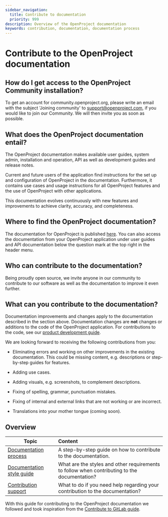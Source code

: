 ```yaml
---
sidebar_navigation:
  title: Contribute to documentation
  priority: 999
description: Overview of the OpenProject documentation
keywords: contribution, documentation, documentation process
---
```


# Contribute to the OpenProject documentation

## How do I get access to the OpenProject Community installation?

To get an account for community.openproject.org, please write an email with the subject 'Joining community' to [support@openproject.com](mailto:support@openproject.com), if you would like to join our Community. We will then invite you as soon as possible.

## What does the OpenProject documentation entail?

The OpenProject documentation makes available user guides, system admin, installation and operation, API as well as development guides and release notes.

Current and future users of the application find instructions for the set up and configuration of OpenProject in the documentation. Furthermore, it contains use cases and usage instructions for all OpenProject features and the use of OpenProject with other applications.

This documentation evolves continuously with new features and improvements to achieve clarity, accuracy, and completeness.



## Where to find the OpenProject documentation?

The documentation for OpenProject is published [here](https://www.openproject.org/docs/). You can also access the documentation from your OpenProject application under user guides and API documentation below the question mark at the top right in the header menu.



## Who can contribute to the documentation?

Being proudly open source, we invite anyone in our community to contribute to our software as well as the documentation to improve it even further.



## What can you contribute to the documentation?

Documentation improvements and changes apply to the documentation described in the section above. Documentation changes are **not** changes or additions to the code of the OpenProject application. For contributions to the code, see our [product development guide](../product-development-handbook/).

We are looking forward to receiving the following contributions from you:

- Eliminating errors and working on other improvements in the existing documentation. This could be missing content, e.g. descriptions or step-by-step guides for features.

- Adding use cases.

- Adding visuals, e.g. screenshots, to complement descriptions.

- Fixing of spelling, grammar, punctuation mistakes.

- Fixing of internal and external links that are not working or are incorrect.

- Translations into your mother tongue (coming soon).

  

## Overview

| Topic                                                  | Content                                                      |
| ------------------------------------------------------ | :----------------------------------------------------------- |
| [Documentation process](documentation-process)         | A step-by-step guide on how to contribute to the documentation. |
| [Documentation style guide](documentation-style-guide) | What are the styles and other requirements to follow when contributing to the documentation? |
| [Contribution support](contribution-support)           | What to do if you need help regarding your contribution to the documentation? |



With this guide for contributing to the OpenProject documentation we followed and took inspiration from the [Contribute to GitLab guide](https://about.gitlab.com/community/contribute/).
